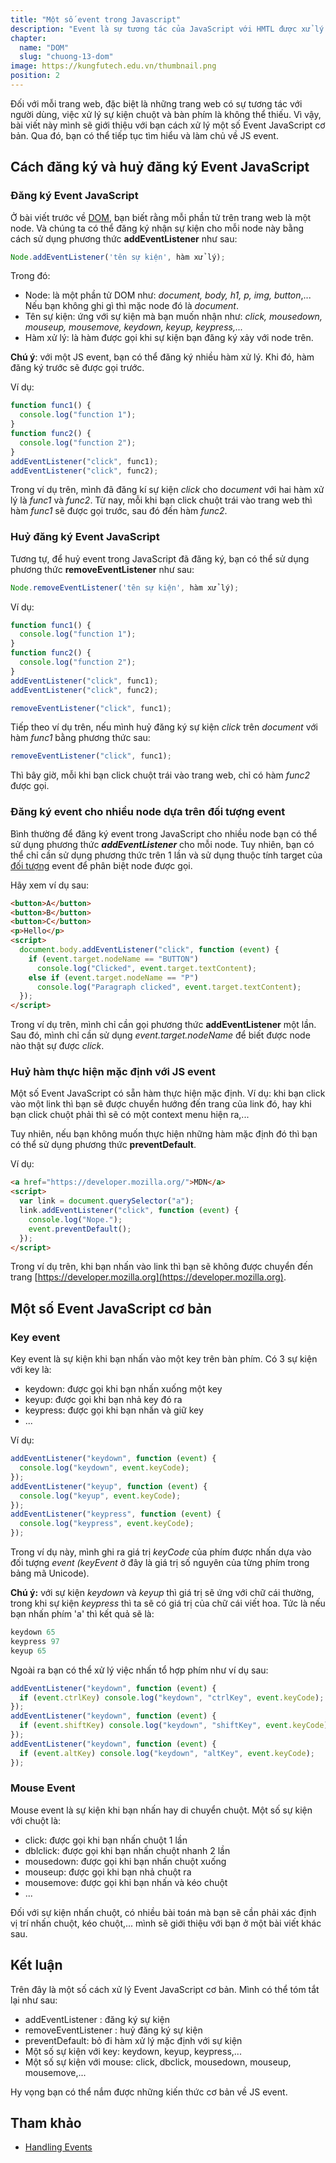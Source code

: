 ```yaml
---
title: "Một số event trong Javascript"
description: "Event là sự tương tác của JavaScript với HMTL được xử lý thông qua các sự kiện xảy ra khi người sử dụng hoặc trình duyệt thao tác một trang."
chapter:
  name: "DOM"
  slug: "chuong-13-dom"
image: https://kungfutech.edu.vn/thumbnail.png
position: 2
---
```


Đối với mỗi trang web, đặc biệt là những trang web có sự tương tác với người dùng, việc xử lý sự kiện chuột và bàn phím là không thể thiếu. Vì vậy, bài viết này mình sẽ giới thiệu với bạn cách xử lý một số Event JavaScript cơ bản. Qua đó, bạn có thể tiếp tục tìm hiểu và làm chủ về JS event.

## Cách đăng ký và huỷ đăng ký Event JavaScript

### Đăng ký Event JavaScript

Ở bài viết trước về [DOM](/bai-viet/javascript/dom-la-gi), bạn biết rằng mỗi phần tử trên trang web là một node. Và chúng ta có thể đăng ký nhận sự kiện cho mỗi node này bằng cách sử dụng phương thức **addEventListener** như sau:

```js
Node.addEventListener('tên sự kiện', hàm xử lý);
```

Trong đó:

- Node: là một phần tử DOM như: _document, body, h1, p, img, button_,... Nếu bạn không ghi gì thì mặc node đó là _document_.
- Tên sự kiện: ứng với sự kiện mà bạn muốn nhận như: _click, mousedown, mouseup, mousemove, keydown, keyup, keypress,..._
- Hàm xử lý: là hàm được gọi khi sự kiện bạn đăng ký xảy với node trên.

**Chú ý**: với một JS event, bạn có thể đăng ký nhiều hàm xử lý. Khi đó, hàm đăng ký trước sẽ được gọi trước.

Ví dụ:

```js
function func1() {
  console.log("function 1");
}
function func2() {
  console.log("function 2");
}
addEventListener("click", func1);
addEventListener("click", func2);
```

Trong ví dụ trên, mình đã đăng kí sự kiện _click_ cho d*ocument* với hai hàm xử lý là _func1_ và _func2_. Từ nay, mỗi khi bạn click chuột trái vào trang web thì hàm _func1_ sẽ được gọi trước, sau đó đến hàm _func2_.

### Huỷ đăng ký Event JavaScript

Tương tự, để huỷ event trong JavaScript đã đăng ký, bạn có thể sử dụng phương thức **removeEventListener** như sau:

```js
Node.removeEventListener('tên sự kiện', hàm xử lý);
```

Ví dụ:

```js
function func1() {
  console.log("function 1");
}
function func2() {
  console.log("function 2");
}
addEventListener("click", func1);
addEventListener("click", func2);

removeEventListener("click", func1);
```

Tiếp theo ví dụ trên, nếu mình huỷ đăng ký sự kiện _click_ trên _document_ với hàm _func1_ bằng phương thức sau:

```js
removeEventListener("click", func1);
```

Thì bây giờ, mỗi khi bạn click chuột trái vào trang web, chỉ có hàm _func2_ được gọi.

### Đăng ký event cho nhiều node dựa trên đối tượng event

Bình thường để đăng ký event trong JavaScript cho nhiều node bạn có thể sử dụng phương thức **_addEventListener_** cho mỗi node. Tuy nhiên, bạn có thể chỉ cần sử dụng phương thức trên 1 lần và sử dụng thuộc tính target của [đối tượng](/bai-viet/javascript/object-la-gi-object-trong-javascript) event để phân biệt node được gọi.

Hãy xem ví dụ sau:

```html
<button>A</button>
<button>B</button>
<button>C</button>
<p>Hello</p>
<script>
  document.body.addEventListener("click", function (event) {
    if (event.target.nodeName == "BUTTON")
      console.log("Clicked", event.target.textContent);
    else if (event.target.nodeName == "P")
      console.log("Paragraph clicked", event.target.textContent);
  });
</script>
```

Trong ví dụ trên, mình chỉ cần gọi phương thức **addEventListener** một lần. Sau đó, mình chỉ cần sử dụng _event.target.nodeName_ để biết được node nào thật sự được _click_.

### Huỷ hàm thực hiện mặc định với JS event

Một số Event JavaScript có sẵn hàm thực hiện mặc định. Ví dụ: khi bạn click vào một link thì bạn sẽ được chuyển hướng đến trang của link đó, hay khi bạn click chuột phải thì sẽ có một context menu hiện ra,...

Tuy nhiên, nếu bạn không muốn thực hiện những hàm mặc định đó thì bạn có thể sử dụng phương thức **preventDefault**.

Ví dụ:

```html
<a href="https://developer.mozilla.org/">MDN</a>
<script>
  var link = document.querySelector("a");
  link.addEventListener("click", function (event) {
    console.log("Nope.");
    event.preventDefault();
  });
</script>
```

Trong ví dụ trên, khi bạn nhấn vào link thì bạn sẽ không được chuyển đến trang [https://developer.mozilla.org](https://developer.mozilla.org).

## Một số Event JavaScript cơ bản

### Key event

Key event là sự kiện khi bạn nhấn vào một key trên bàn phím. Có 3 sự kiện với key là:

- keydown: được gọi khi bạn nhấn xuống một key
- keyup: được gọi khi bạn nhả key đó ra
- keypress: được gọi khi bạn nhấn và giữ key
- ...

Ví dụ:

```js
addEventListener("keydown", function (event) {
  console.log("keydown", event.keyCode);
});
addEventListener("keyup", function (event) {
  console.log("keyup", event.keyCode);
});
addEventListener("keypress", function (event) {
  console.log("keypress", event.keyCode);
});
```

Trong ví dụ này, mình ghi ra giá trị _keyCode_ của phím được nhấn dựa vào đối tượng _event (keyEvent_ ở đây là giá trị số nguyên của từng phím trong bảng mã Unicode).

**Chú ý:** với sự kiện _keydown_ và _keyup_ thì giá trị sẽ ứng với chữ cái thường, trong khi sự kiện _keypress_ thì ta sẽ có giá trị của chữ cái viết hoa. Tức là nếu bạn nhấn phím 'a' thì kết quả sẽ là:

```js
keydown 65
keypress 97
keyup 65
```

Ngoài ra bạn có thể xử lý việc nhấn tổ hợp phím như ví dụ sau:

```js
addEventListener("keydown", function (event) {
  if (event.ctrlKey) console.log("keydown", "ctrlKey", event.keyCode);
});
addEventListener("keydown", function (event) {
  if (event.shiftKey) console.log("keydown", "shiftKey", event.keyCode);
});
addEventListener("keydown", function (event) {
  if (event.altKey) console.log("keydown", "altKey", event.keyCode);
});
```

### Mouse Event

Mouse event là sự kiện khi bạn nhấn hay di chuyển chuột. Một số sự kiện với chuột là:

- click: được gọi khi bạn nhấn chuột 1 lần
- dblclick: được gọi khi bạn nhấn chuột nhanh 2 lần
- mousedown: được gọi khi bạn nhấn chuột xuống
- mouseup: được gọi khi bạn nhả chuột ra
- mousemove: được gọi khi bạn nhấn và kéo chuột
- ...

Đối với sự kiện nhấn chuột, có nhiều bài toán mà bạn sẽ cần phải xác định vị trí nhấn chuột, kéo chuột,... mình sẽ giới thiệu với bạn ở một bài viết khác sau.

## Kết luận

Trên đây là một số cách xử lý Event JavaScript cơ bản. Mình có thể tóm tắt lại như sau:

- addEventListener : đăng ký sự kiện
- removeEventListener : huỷ đăng ký sự kiện
- preventDefault: bỏ đi hàm xử lý mặc định với sự kiện
- Một số sự kiện với key: keydown, keyup, keypress,...
- Một số sự kiện với mouse: click, dbclick, mousedown, mouseup, mousemove,...

Hy vọng bạn có thể nắm được những kiến thức cơ bản về JS event.

## Tham khảo

- [Handling Events](https://eloquentjavascript.net/15_event.html)
